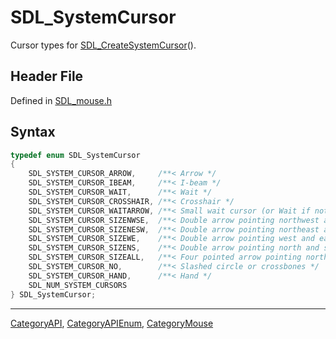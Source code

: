# SDL_SystemCursor

Cursor types for [SDL_CreateSystemCursor](SDL_CreateSystemCursor)().

## Header File

Defined in [SDL_mouse.h](https://github.com/libsdl-org/SDL/blob/SDL2/include/SDL_mouse.h)

## Syntax

```c
typedef enum SDL_SystemCursor
{
    SDL_SYSTEM_CURSOR_ARROW,     /**< Arrow */
    SDL_SYSTEM_CURSOR_IBEAM,     /**< I-beam */
    SDL_SYSTEM_CURSOR_WAIT,      /**< Wait */
    SDL_SYSTEM_CURSOR_CROSSHAIR, /**< Crosshair */
    SDL_SYSTEM_CURSOR_WAITARROW, /**< Small wait cursor (or Wait if not available) */
    SDL_SYSTEM_CURSOR_SIZENWSE,  /**< Double arrow pointing northwest and southeast */
    SDL_SYSTEM_CURSOR_SIZENESW,  /**< Double arrow pointing northeast and southwest */
    SDL_SYSTEM_CURSOR_SIZEWE,    /**< Double arrow pointing west and east */
    SDL_SYSTEM_CURSOR_SIZENS,    /**< Double arrow pointing north and south */
    SDL_SYSTEM_CURSOR_SIZEALL,   /**< Four pointed arrow pointing north, south, east, and west */
    SDL_SYSTEM_CURSOR_NO,        /**< Slashed circle or crossbones */
    SDL_SYSTEM_CURSOR_HAND,      /**< Hand */
    SDL_NUM_SYSTEM_CURSORS
} SDL_SystemCursor;
```





----
[CategoryAPI](CategoryAPI), [CategoryAPIEnum](CategoryAPIEnum), [CategoryMouse](CategoryMouse)

